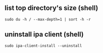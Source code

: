 ## list top directory's size (shell)
```no-highlight
sudo du -h / --max-depth=1 | sort -h -r
```

## uninstall ipa client (shell)
```no-highlight
sudo ipa-client-install --uninstall
```
